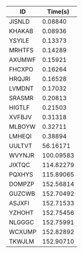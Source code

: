 |ID|Time(s)|
|-|-|
|JISNLD|0.08840|
|KHAKAB|0.08936|
|YSYILE|0.13373|
|MRHTFS|0.14289|
|AXUMWF|0.15921|
|FHCXPO|0.16264|
|HRQJRI|0.16528|
|LVMDNT|0.17032|
|SRASMR|0.20813|
|HIGTLF|0.21503|
|XVFBJV|0.31318|
|MLBOYW|0.32711|
|LMHEQI|0.38894|
|UULTVT|56.16171|
|WVYNJR|100.09583|
|JIXTQC|114.82279|
|PQXHYS|115.89065|
|DOMPZP|152.56814|
|GUZCWB|152.70492|
|ASJXFI|152.71533|
|YZHOHT|152.75456|
|NLGGGC|152.75991|
|WCXUMP|152.82892|
|TKWJLM|152.90710|
